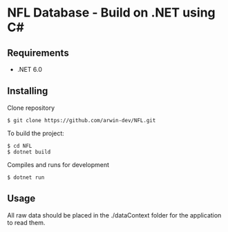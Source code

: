 # NFL Database - Build on .NET using C#

## Requirements
- .NET 6.0

## Installing 

Clone repository

```shell
$ git clone https://github.com/arwin-dev/NFL.git
```

To build the project:

```shell
$ cd NFL
$ dotnet build
```

Compiles and runs for development

```shell
$ dotnet run
```
## Usage

All raw data should be placed in the ./dataContext folder for the application to read them.

